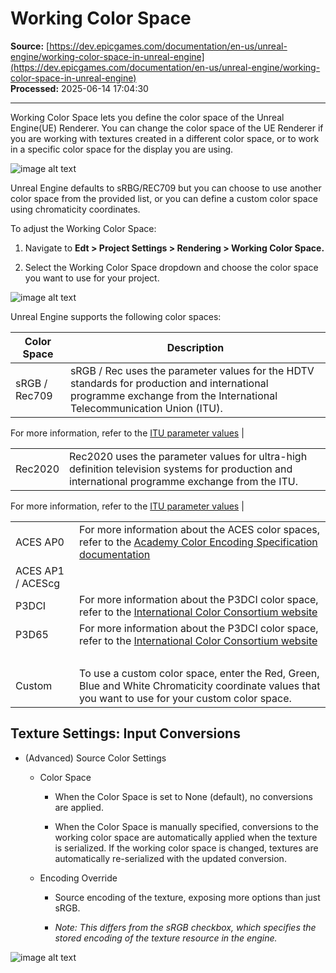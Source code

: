 # Working Color Space

**Source:** [https://dev.epicgames.com/documentation/en-us/unreal-engine/working-color-space-in-unreal-engine](https://dev.epicgames.com/documentation/en-us/unreal-engine/working-color-space-in-unreal-engine)  
**Processed:** 2025-06-14 17:04:30

---

Working Color Space lets you define the color space of the Unreal Engine(UE) Renderer. You can change the color space of the UE Renderer if you are working with textures created in a different color space, or to work in a specific color space for the display you are using.

![image alt text](https://d1iv7db44yhgxn.cloudfront.net/documentation/images/506fb3b5-8d5d-43a6-b297-8427fd4957d0/workingcolorspacewindow.png)

Unreal Engine defaults to sRBG/REC709 but you can choose to use another color space from the provided list, or you can define a custom color space using chromaticity coordinates.

To adjust the Working Color Space:

1.  Navigate to **Edt > Project Settings > Rendering > Working Color Space.**
    
2.  Select the Working Color Space dropdown and choose the color space you want to use for your project.
    

![image alt text](https://d1iv7db44yhgxn.cloudfront.net/documentation/images/90f4d2b9-727f-4f67-b556-52ec13f4d36f/workingcolorspaceselect.png)

Unreal Engine supports the following color spaces:

| **Color Space** | **Description** |
| --- | --- |
| sRGB / Rec709 | sRGB / Rec uses the parameter values for the HDTV standards for production and international programme exchange from the International Telecommunication Union (ITU). |

For more information, refer to the [ITU parameter values](https://www.itu.int/rec/R-REC-BT.709/en) |

<table class="table" style="--columns-count: 2;"><tbody><tr><td>Rec2020</td><td>Rec2020 uses the<strong> </strong>parameter values for ultra-high definition television systems for production and international programme exchange from the ITU.</td></tr></tbody></table>

For more information, refer to the [ITU parameter values](https://www.itu.int/rec/R-REC-BT.2020-0-201208-S/en) |

<table class="table" style="--columns-count: 2;"><tbody><tr><td>ACES AP0</td><td>For more information about the ACES color spaces, refer to the <a href="https://docs.acescentral.com/">Academy Color Encoding Specification documentation</a></td></tr><tr><td>ACES AP1 / ACEScg</td><td>&nbsp;</td></tr><tr><td>P3DCI</td><td>For more information about the P3DCI color space, refer to the <a href="https://www.color.org/chardata/rgb/DCIP3.xalter">International Color Consortium website</a></td></tr><tr><td>P3D65</td><td>For more information about the P3DCI color space, refer to the <a href="https://www.color.org/chardata/rgb/DCIP3.xalter">International Color Consortium website</a></td></tr><tr><td>&nbsp;</td><td>&nbsp;</td></tr><tr><td>Custom</td><td>To use a custom color space, enter the Red, Green, Blue and White Chromaticity coordinate values that you want to use for your custom color space.</td></tr></tbody></table>

## Texture Settings: Input Conversions

-   (Advanced) Source Color Settings
    
    -   Color Space
        
        -   When the Color Space is set to None (default), no conversions are applied.
            
        -   When the Color Space is manually specified, conversions to the working color space are automatically applied when the texture is serialized. If the working color space is changed, textures are automatically re-serialized with the updated conversion.
            
    -   Encoding Override
        
        -   Source encoding of the texture, exposing more options than just sRGB.
            
        -   *Note: This differs from the sRGB checkbox, which specifies the stored encoding of the texture resource in the engine.*
            

![image alt text](https://d1iv7db44yhgxn.cloudfront.net/documentation/images/c6d67b32-2054-4016-90aa-032df949c3ec/workingcolorspacesettings.png)